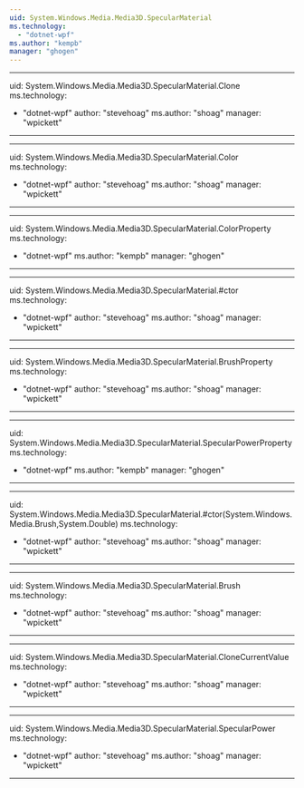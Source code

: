 ```yaml
---
uid: System.Windows.Media.Media3D.SpecularMaterial
ms.technology: 
  - "dotnet-wpf"
ms.author: "kempb"
manager: "ghogen"
---
```


---
uid: System.Windows.Media.Media3D.SpecularMaterial.Clone
ms.technology: 
  - "dotnet-wpf"
author: "stevehoag"
ms.author: "shoag"
manager: "wpickett"
---

---
uid: System.Windows.Media.Media3D.SpecularMaterial.Color
ms.technology: 
  - "dotnet-wpf"
author: "stevehoag"
ms.author: "shoag"
manager: "wpickett"
---

---
uid: System.Windows.Media.Media3D.SpecularMaterial.ColorProperty
ms.technology: 
  - "dotnet-wpf"
ms.author: "kempb"
manager: "ghogen"
---

---
uid: System.Windows.Media.Media3D.SpecularMaterial.#ctor
ms.technology: 
  - "dotnet-wpf"
author: "stevehoag"
ms.author: "shoag"
manager: "wpickett"
---

---
uid: System.Windows.Media.Media3D.SpecularMaterial.BrushProperty
ms.technology: 
  - "dotnet-wpf"
author: "stevehoag"
ms.author: "shoag"
manager: "wpickett"
---

---
uid: System.Windows.Media.Media3D.SpecularMaterial.SpecularPowerProperty
ms.technology: 
  - "dotnet-wpf"
ms.author: "kempb"
manager: "ghogen"
---

---
uid: System.Windows.Media.Media3D.SpecularMaterial.#ctor(System.Windows.Media.Brush,System.Double)
ms.technology: 
  - "dotnet-wpf"
author: "stevehoag"
ms.author: "shoag"
manager: "wpickett"
---

---
uid: System.Windows.Media.Media3D.SpecularMaterial.Brush
ms.technology: 
  - "dotnet-wpf"
author: "stevehoag"
ms.author: "shoag"
manager: "wpickett"
---

---
uid: System.Windows.Media.Media3D.SpecularMaterial.CloneCurrentValue
ms.technology: 
  - "dotnet-wpf"
author: "stevehoag"
ms.author: "shoag"
manager: "wpickett"
---

---
uid: System.Windows.Media.Media3D.SpecularMaterial.SpecularPower
ms.technology: 
  - "dotnet-wpf"
author: "stevehoag"
ms.author: "shoag"
manager: "wpickett"
---
